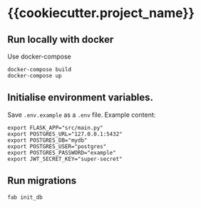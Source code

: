 # {{cookiecutter.project_name}}


## Run locally with docker

Use docker-compose
```
docker-compose build
docker-compose up
```


## Initialise environment variables. 

Save `.env.example`  as a `.env` file.
Example content:

```
export FLASK_APP="src/main.py"
export POSTGRES_URL="127.0.0.1:5432"
export POSTGRES_DB="mydb"
export POSTGRES_USER="postgres"
export POSTGRES_PASSWORD="example"
export JWT_SECRET_KEY="super-secret"
```

## Run migrations

```
fab init_db
```

